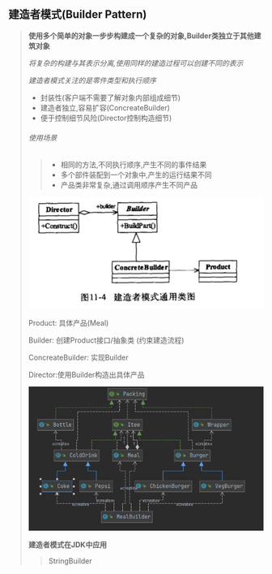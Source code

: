 ## 建造者模式(Builder Pattern)  

> **使用多个简单的对象一步步构建成一个复杂的对象,Builder类独立于其他建筑对象**
>
> *将复杂的构建与其表示分离,使用同样的建造过程可以创建不同的表示*
>
> _建造者模式关注的是零件类型和执行顺序_
>
> - 封装性(客户端不需要了解对象内部组成细节)
> - 建造者独立,容易扩容(ConcreateBuilder)
> - 便于控制细节风险(Director控制构造细节)
>
> ###### 使用场景
>
> > - 相同的方法,不同执行顺序,产生不同的事件结果
> > - 多个部件装配到一个对象中,产生的运行结果不同
> > - 产品类非常复杂,通过调用顺序产生不同产品
>
> ![image-20211024204552656](image-20211024204552656.png) 
>
> Product:  具体产品(Meal)
>
> Builder: 创建Product接口/抽象类 (约束建造流程)
>
> ConcreateBuilder: 实现Builder 
>
> Director:使用Builder构造出具体产品
>
> ![image-20211120222618311](image-20211120222618311.png) 
>
> **建造者模式在JDK中应用**
>
> > StringBuilder 

